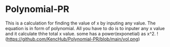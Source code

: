 # Polynomial-PR
This is a calculation for finding the value of x by inputing any value.
The equation is in form of polynomial. 
All you have to do is to inputer any x value and it calculate thhe total x value.
some has a power(exponetial) as x^2.
!(https://github.com/KencHub/Polynomial-PR/blob/main/vol.png)
